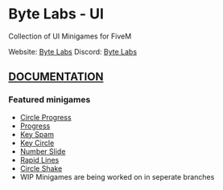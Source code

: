 # Byte Labs - UI
Collection of UI Minigames for FiveM

Website: [Byte Labs](https://byte-labs.net)
Discord: [Byte Labs](https://discord.gg/fqsqSjZfxE)

## [DOCUMENTATION](https://docs.byte-labs.net/bl_ui)

### Featured minigames
- [Circle Progress](https://docs.byte-labs.net/bl_ui/games#circle-progress)
- [Progress](https://docs.byte-labs.net/bl_ui/games#progress)
- [Key Spam](https://docs.byte-labs.net/bl_ui/games#key-spam)
- [Key Circle](https://docs.byte-labs.net/bl_ui/games#key-circle)
- [Number Slide](https://docs.byte-labs.net/bl_ui/games#number-slide)
- [Rapid Lines](https://docs.byte-labs.net/bl_ui/games#rapid-lines)
- [Circle Shake](https://docs.byte-labs.net/bl_ui/games#circle-shake)
- WIP Minigames are being worked on in seperate branches

